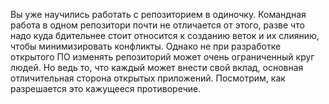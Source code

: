 Вы уже научились работать с репозиторием в одиночку. Командная работа в одном репозитори почти не отличается от этого, разве что надо куда бдительнее стоит относится к созданию веток и их слиянию, чтобы минимизировать конфликты. Однако не при разработке открытого ПО изменять репозиторий может очень ограниченный круг людей. Но ведь то, что каждый может внести свой вклад, основная отличительная сторона открытых приложений. Посмотрим, как разрешается это кажущееся противоречие.
